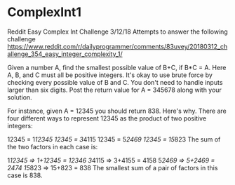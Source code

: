# ComplexInt1
Reddit Easy Complex Int Challenge 3/12/18
Attempts to answer the following challenge
https://www.reddit.com/r/dailyprogrammer/comments/83uvey/20180312_challenge_354_easy_integer_complexity_1/

Given a number A, find the smallest possible value of B+C, if B*C = A. Here A, B, and C must all be positive integers. It's okay to use brute force by checking every possible value of B and C. You don't need to handle inputs larger than six digits. Post the return value for A = 345678 along with your solution.

For instance, given A = 12345 you should return 838. Here's why. There are four different ways to represent 12345 as the product of two positive integers:

12345 = 1*12345
12345 = 3*4115
12345 = 5*2469
12345 = 15*823
The sum of the two factors in each case is:

1*12345 => 1+12345 = 12346
3*4115 => 3+4155 = 4158
5*2469 => 5+2469 = 2474
15*823 => 15+823 = 838
The smallest sum of a pair of factors in this case is 838.
